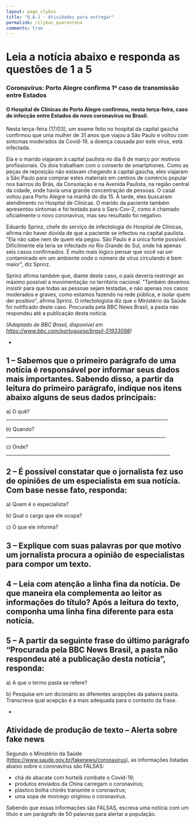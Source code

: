 ```yaml
---
layout: page_clybas
title: "Q.A.1 - Atividades para entregar"
permalink: /clybas_quarentena
comments: true
---
```


# Leia a notícia abaixo e responda as questões de 1 a 5

### Coronavírus: Porto Alegre confirma 1º caso de transmissão entre Estados


#### O Hospital de Clínicas de Porto Alegre confirmou, nesta terça-feira, caso de infecção entre Estados do novo coronavírus no Brasil. 

Nesta terça-feira (17/03), um exame feito no hospital da capital gaúcha confirmou que uma mulher de 31 anos que viajou a São Paulo e voltou com sintomas moderados da Covid-19, a doença causada por este vírus, está infectada.
  
Ela e o marido viajaram à capital paulista no dia 6 de março por motivos profissionais. Os dois trabalham com o conserto de smartphones. Como as peças de reposição não estavam chegando à capital gaúcha, eles viajaram a São Paulo para comprar estes materiais em centros de comércio popular nos bairros do Brás, da Consolação e na Avenida Paulista, na região central da cidade, onde havia uma grande concentração de pessoas. O casal voltou para Porto Alegre na manhã do dia 15. À tarde, eles buscaram atendimento no Hospital de Clínicas. O marido da paciente também apresentou sintomas e foi testado para o Sars-Cov-2, como é chamado oficialmente o novo coronavírus, mas seu resultado foi negativo.

Eduardo Sprinz, chefe do serviço de infectologia do Hospital de Clínicas, afirma não haver dúvida de que a paciente se infectou na capital paulista. "Ela não sabe nem de quem ela pegou. São Paulo é a única fonte possível. Dificilmente ela teria se infectado no Rio Grande do Sul, onde há apenas seis casos confirmados. É muito mais lógico pensar que você vai ser contaminado em um ambiente onde o número de vírus circulando é bem maior", diz Sprinz.

Sprinz afirma também que, diante deste caso, o país deveria restringir ao máximo possível a movimentação no território nacional. "Também devemos insistir para que todas as pessoas sejam testadas, e não apenas nos casos moderados e graves, como estamos fazendo na rede pública, e isolar quem der positivo", afirma Sprinz.
O infectologista diz que o Ministério da Saúde foi notificado deste caso. Procurada pela BBC News Brasil, a pasta não respondeu até a publicação desta notícia.

*(Adaptado de BBC Brasil, disponível em https://www.bbc.com/portuguese/brasil-51933098)*

-

## 1 – Sabemos que o primeiro parágrafo de uma notícia é responsável por informar seus dados mais importantes. Sabendo disso, a partir da leitura do primeiro parágrafo, indique nos itens abaixo alguns de seus dados principais:

a) O quê? _____________________________________________________________________

b) Quando? ____________________________________________________________________

c) Onde? ______________________________________________________________________


## 2 – É possível constatar que o jornalista fez uso de opiniões de um especialista em sua notícia. Com base nesse fato, responda:

a) Quem é o especialista? 

b) Qual o cargo que ele ocupa? 

c) O que ele informa? 

## 3 – Explique com suas palavras por que motivo um jornalista procura a opinião de especialistas para compor um texto.

## 4 – Leia com atenção a linha fina da notícia. De que maneira ela complementa ao leitor as informações do título? Após a leitura do texto, componha uma linha fina diferente para esta notícia.

## 5 – A partir da seguinte frase do último parágrafo “Procurada pela BBC News Brasil, a pasta não respondeu até a publicação desta notícia”, responda:

a) A que o termo pasta se refere?

b) Pesquise em um dicionário as diferentes acepções da palavra pasta. Transcreva qual acepção é a mais adequada para o contexto da frase. 

-

## Atividade de produção de texto – Alerta sobre fake news


Segundo o Ministério da Saúde (https://www.saude.gov.br/fakenews/coronavirus), as informações
listadas abaixo sobre o coronavírus são FALSAS:

- chá de abacate com hortelã combate o Covid-19;
- produtos enviados da China carregam o coronavírus;
- plástico bolha chinês transmite o coronavírus;
- uma sopa de morcego originou o coronavírus.

Sabendo que essas informações são FALSAS, escreva uma notícia com um título e um parágrafo de 50 palavras para alertar a população.



